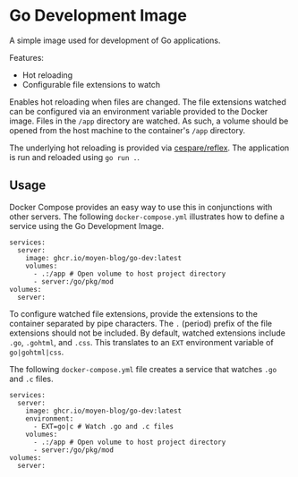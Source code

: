 # Go Development Image

A simple image used for development of Go applications.

Features:
- Hot reloading
- Configurable file extensions to watch

Enables hot reloading when files are changed. The file extensions watched can be configured via an environment variable provided to the Docker image. Files in the `/app` directory are watched. As such, a volume should be opened from the host machine to the container's `/app` directory.

The underlying hot reloading is provided via [cespare/reflex](https://github.com/cespare/reflex). The application is run and reloaded using `go run .`.

## Usage

Docker Compose provides an easy way to use this in conjunctions with other servers. The following `docker-compose.yml` illustrates how to define a service using the Go Development Image.

```
services:
  server:
    image: ghcr.io/moyen-blog/go-dev:latest
    volumes:
      - .:/app # Open volume to host project directory
      - server:/go/pkg/mod
volumes:
  server:
```

To configure watched file extensions, provide the extensions to the container separated by pipe characters. The `.` (period) prefix of the file extensions should not be included. By default, watched extensions include `.go`, `.gohtml`, and `.css`. This translates to an `EXT` environment variable of `go|gohtml|css`.

The following `docker-compose.yml` file creates a service that watches `.go` and `.c` files.

```
services:
  server:
    image: ghcr.io/moyen-blog/go-dev:latest
    environment:
      - EXT=go|c # Watch .go and .c files
    volumes:
      - .:/app # Open volume to host project directory
      - server:/go/pkg/mod
volumes:
  server:
```
